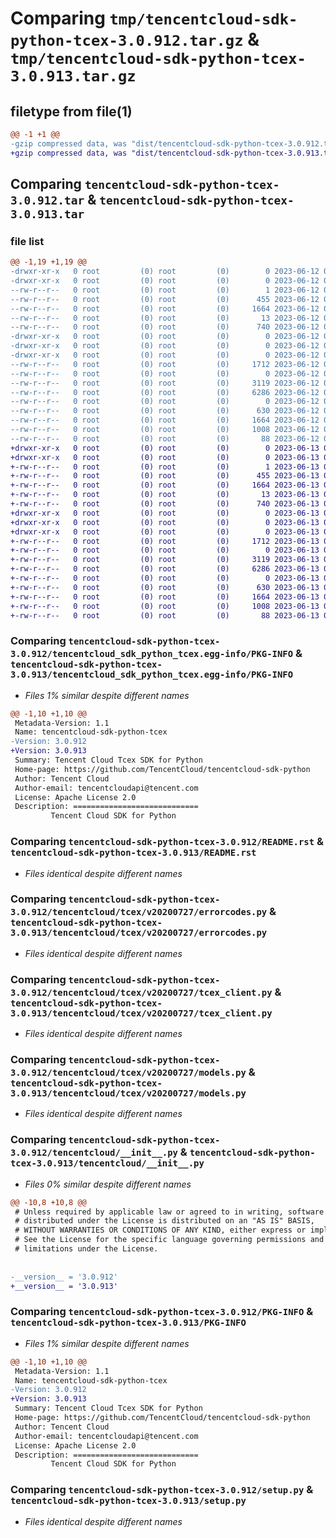 # Comparing `tmp/tencentcloud-sdk-python-tcex-3.0.912.tar.gz` & `tmp/tencentcloud-sdk-python-tcex-3.0.913.tar.gz`

## filetype from file(1)

```diff
@@ -1 +1 @@
-gzip compressed data, was "dist/tencentcloud-sdk-python-tcex-3.0.912.tar", last modified: Mon Jun 12 03:12:48 2023, max compression
+gzip compressed data, was "dist/tencentcloud-sdk-python-tcex-3.0.913.tar", last modified: Tue Jun 13 02:25:52 2023, max compression
```

## Comparing `tencentcloud-sdk-python-tcex-3.0.912.tar` & `tencentcloud-sdk-python-tcex-3.0.913.tar`

### file list

```diff
@@ -1,19 +1,19 @@
-drwxr-xr-x   0 root         (0) root         (0)        0 2023-06-12 03:12:48.000000 tencentcloud-sdk-python-tcex-3.0.912/
-drwxr-xr-x   0 root         (0) root         (0)        0 2023-06-12 03:12:48.000000 tencentcloud-sdk-python-tcex-3.0.912/tencentcloud_sdk_python_tcex.egg-info/
--rw-r--r--   0 root         (0) root         (0)        1 2023-06-12 03:12:48.000000 tencentcloud-sdk-python-tcex-3.0.912/tencentcloud_sdk_python_tcex.egg-info/dependency_links.txt
--rw-r--r--   0 root         (0) root         (0)      455 2023-06-12 03:12:48.000000 tencentcloud-sdk-python-tcex-3.0.912/tencentcloud_sdk_python_tcex.egg-info/SOURCES.txt
--rw-r--r--   0 root         (0) root         (0)     1664 2023-06-12 03:12:48.000000 tencentcloud-sdk-python-tcex-3.0.912/tencentcloud_sdk_python_tcex.egg-info/PKG-INFO
--rw-r--r--   0 root         (0) root         (0)       13 2023-06-12 03:12:48.000000 tencentcloud-sdk-python-tcex-3.0.912/tencentcloud_sdk_python_tcex.egg-info/top_level.txt
--rw-r--r--   0 root         (0) root         (0)      740 2023-06-12 03:12:48.000000 tencentcloud-sdk-python-tcex-3.0.912/README.rst
-drwxr-xr-x   0 root         (0) root         (0)        0 2023-06-12 03:12:48.000000 tencentcloud-sdk-python-tcex-3.0.912/tencentcloud/
-drwxr-xr-x   0 root         (0) root         (0)        0 2023-06-12 03:12:48.000000 tencentcloud-sdk-python-tcex-3.0.912/tencentcloud/tcex/
-drwxr-xr-x   0 root         (0) root         (0)        0 2023-06-12 03:12:48.000000 tencentcloud-sdk-python-tcex-3.0.912/tencentcloud/tcex/v20200727/
--rw-r--r--   0 root         (0) root         (0)     1712 2023-06-12 03:12:48.000000 tencentcloud-sdk-python-tcex-3.0.912/tencentcloud/tcex/v20200727/errorcodes.py
--rw-r--r--   0 root         (0) root         (0)        0 2023-06-12 03:12:48.000000 tencentcloud-sdk-python-tcex-3.0.912/tencentcloud/tcex/v20200727/__init__.py
--rw-r--r--   0 root         (0) root         (0)     3119 2023-06-12 03:12:48.000000 tencentcloud-sdk-python-tcex-3.0.912/tencentcloud/tcex/v20200727/tcex_client.py
--rw-r--r--   0 root         (0) root         (0)     6286 2023-06-12 03:12:48.000000 tencentcloud-sdk-python-tcex-3.0.912/tencentcloud/tcex/v20200727/models.py
--rw-r--r--   0 root         (0) root         (0)        0 2023-06-12 03:12:48.000000 tencentcloud-sdk-python-tcex-3.0.912/tencentcloud/tcex/__init__.py
--rw-r--r--   0 root         (0) root         (0)      630 2023-06-12 03:12:48.000000 tencentcloud-sdk-python-tcex-3.0.912/tencentcloud/__init__.py
--rw-r--r--   0 root         (0) root         (0)     1664 2023-06-12 03:12:48.000000 tencentcloud-sdk-python-tcex-3.0.912/PKG-INFO
--rw-r--r--   0 root         (0) root         (0)     1008 2023-06-12 03:12:48.000000 tencentcloud-sdk-python-tcex-3.0.912/setup.py
--rw-r--r--   0 root         (0) root         (0)       88 2023-06-12 03:12:48.000000 tencentcloud-sdk-python-tcex-3.0.912/setup.cfg
+drwxr-xr-x   0 root         (0) root         (0)        0 2023-06-13 02:25:52.000000 tencentcloud-sdk-python-tcex-3.0.913/
+drwxr-xr-x   0 root         (0) root         (0)        0 2023-06-13 02:25:52.000000 tencentcloud-sdk-python-tcex-3.0.913/tencentcloud_sdk_python_tcex.egg-info/
+-rw-r--r--   0 root         (0) root         (0)        1 2023-06-13 02:25:52.000000 tencentcloud-sdk-python-tcex-3.0.913/tencentcloud_sdk_python_tcex.egg-info/dependency_links.txt
+-rw-r--r--   0 root         (0) root         (0)      455 2023-06-13 02:25:52.000000 tencentcloud-sdk-python-tcex-3.0.913/tencentcloud_sdk_python_tcex.egg-info/SOURCES.txt
+-rw-r--r--   0 root         (0) root         (0)     1664 2023-06-13 02:25:52.000000 tencentcloud-sdk-python-tcex-3.0.913/tencentcloud_sdk_python_tcex.egg-info/PKG-INFO
+-rw-r--r--   0 root         (0) root         (0)       13 2023-06-13 02:25:52.000000 tencentcloud-sdk-python-tcex-3.0.913/tencentcloud_sdk_python_tcex.egg-info/top_level.txt
+-rw-r--r--   0 root         (0) root         (0)      740 2023-06-13 02:25:52.000000 tencentcloud-sdk-python-tcex-3.0.913/README.rst
+drwxr-xr-x   0 root         (0) root         (0)        0 2023-06-13 02:25:52.000000 tencentcloud-sdk-python-tcex-3.0.913/tencentcloud/
+drwxr-xr-x   0 root         (0) root         (0)        0 2023-06-13 02:25:52.000000 tencentcloud-sdk-python-tcex-3.0.913/tencentcloud/tcex/
+drwxr-xr-x   0 root         (0) root         (0)        0 2023-06-13 02:25:52.000000 tencentcloud-sdk-python-tcex-3.0.913/tencentcloud/tcex/v20200727/
+-rw-r--r--   0 root         (0) root         (0)     1712 2023-06-13 02:25:52.000000 tencentcloud-sdk-python-tcex-3.0.913/tencentcloud/tcex/v20200727/errorcodes.py
+-rw-r--r--   0 root         (0) root         (0)        0 2023-06-13 02:25:52.000000 tencentcloud-sdk-python-tcex-3.0.913/tencentcloud/tcex/v20200727/__init__.py
+-rw-r--r--   0 root         (0) root         (0)     3119 2023-06-13 02:25:52.000000 tencentcloud-sdk-python-tcex-3.0.913/tencentcloud/tcex/v20200727/tcex_client.py
+-rw-r--r--   0 root         (0) root         (0)     6286 2023-06-13 02:25:52.000000 tencentcloud-sdk-python-tcex-3.0.913/tencentcloud/tcex/v20200727/models.py
+-rw-r--r--   0 root         (0) root         (0)        0 2023-06-13 02:25:52.000000 tencentcloud-sdk-python-tcex-3.0.913/tencentcloud/tcex/__init__.py
+-rw-r--r--   0 root         (0) root         (0)      630 2023-06-13 02:25:52.000000 tencentcloud-sdk-python-tcex-3.0.913/tencentcloud/__init__.py
+-rw-r--r--   0 root         (0) root         (0)     1664 2023-06-13 02:25:52.000000 tencentcloud-sdk-python-tcex-3.0.913/PKG-INFO
+-rw-r--r--   0 root         (0) root         (0)     1008 2023-06-13 02:25:52.000000 tencentcloud-sdk-python-tcex-3.0.913/setup.py
+-rw-r--r--   0 root         (0) root         (0)       88 2023-06-13 02:25:52.000000 tencentcloud-sdk-python-tcex-3.0.913/setup.cfg
```

### Comparing `tencentcloud-sdk-python-tcex-3.0.912/tencentcloud_sdk_python_tcex.egg-info/PKG-INFO` & `tencentcloud-sdk-python-tcex-3.0.913/tencentcloud_sdk_python_tcex.egg-info/PKG-INFO`

 * *Files 1% similar despite different names*

```diff
@@ -1,10 +1,10 @@
 Metadata-Version: 1.1
 Name: tencentcloud-sdk-python-tcex
-Version: 3.0.912
+Version: 3.0.913
 Summary: Tencent Cloud Tcex SDK for Python
 Home-page: https://github.com/TencentCloud/tencentcloud-sdk-python
 Author: Tencent Cloud
 Author-email: tencentcloudapi@tencent.com
 License: Apache License 2.0
 Description: ============================
         Tencent Cloud SDK for Python
```

### Comparing `tencentcloud-sdk-python-tcex-3.0.912/README.rst` & `tencentcloud-sdk-python-tcex-3.0.913/README.rst`

 * *Files identical despite different names*

### Comparing `tencentcloud-sdk-python-tcex-3.0.912/tencentcloud/tcex/v20200727/errorcodes.py` & `tencentcloud-sdk-python-tcex-3.0.913/tencentcloud/tcex/v20200727/errorcodes.py`

 * *Files identical despite different names*

### Comparing `tencentcloud-sdk-python-tcex-3.0.912/tencentcloud/tcex/v20200727/tcex_client.py` & `tencentcloud-sdk-python-tcex-3.0.913/tencentcloud/tcex/v20200727/tcex_client.py`

 * *Files identical despite different names*

### Comparing `tencentcloud-sdk-python-tcex-3.0.912/tencentcloud/tcex/v20200727/models.py` & `tencentcloud-sdk-python-tcex-3.0.913/tencentcloud/tcex/v20200727/models.py`

 * *Files identical despite different names*

### Comparing `tencentcloud-sdk-python-tcex-3.0.912/tencentcloud/__init__.py` & `tencentcloud-sdk-python-tcex-3.0.913/tencentcloud/__init__.py`

 * *Files 0% similar despite different names*

```diff
@@ -10,8 +10,8 @@
 # Unless required by applicable law or agreed to in writing, software
 # distributed under the License is distributed on an "AS IS" BASIS,
 # WITHOUT WARRANTIES OR CONDITIONS OF ANY KIND, either express or implied.
 # See the License for the specific language governing permissions and
 # limitations under the License.
 
 
-__version__ = '3.0.912'
+__version__ = '3.0.913'
```

### Comparing `tencentcloud-sdk-python-tcex-3.0.912/PKG-INFO` & `tencentcloud-sdk-python-tcex-3.0.913/PKG-INFO`

 * *Files 1% similar despite different names*

```diff
@@ -1,10 +1,10 @@
 Metadata-Version: 1.1
 Name: tencentcloud-sdk-python-tcex
-Version: 3.0.912
+Version: 3.0.913
 Summary: Tencent Cloud Tcex SDK for Python
 Home-page: https://github.com/TencentCloud/tencentcloud-sdk-python
 Author: Tencent Cloud
 Author-email: tencentcloudapi@tencent.com
 License: Apache License 2.0
 Description: ============================
         Tencent Cloud SDK for Python
```

### Comparing `tencentcloud-sdk-python-tcex-3.0.912/setup.py` & `tencentcloud-sdk-python-tcex-3.0.913/setup.py`

 * *Files identical despite different names*

